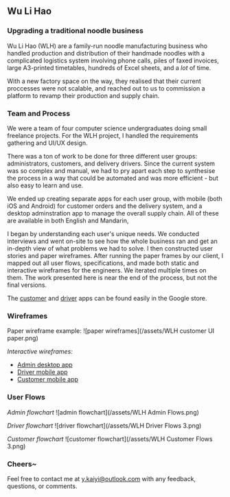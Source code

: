 ## Wu Li Hao

### Upgrading a traditional noodle business

Wu Li Hao (WLH) are a family-run noodle manufacturing business who handled production and distribution of their handmade noodles with a complicated logistics system involving phone calls, piles of faxed invoices, large A3-printed timetables, hundreds of Excel sheets, and a *lot* of time.

With a new factory space on the way, they realised that their current proccesses were not scalable, and reached out to us to commission a platform to revamp their production and supply chain.

### Team and Process

We were a team of four computer science undergraduates doing small freelance projects. For the WLH project, I handled the requirements gathering and UI/UX design. 

There was a ton of work to be done for three different user groups: administrators, customers, and delivery drivers. Since the current system was so complex and manual, we had to pry apart each step to synthesise the process in a way that could be automated and was more efficient - but also easy to learn and use.

We ended up creating separate apps for each user group, with mobile (both iOS and Android) for customer orders and the delivery system, and a desktop adminstration app to manage the overall supply chain. All of these are available in both English and Mandarin,

I began by understanding each user's unique needs. We conducted interviews and went on-site to see how the whole business ran and get an in-depth view of what problems we had to solve. I then constructed user stories and paper wireframes. After running the paper frames by our client, I mapped out all user flows, specifications, and made both static and interactive wireframes for the engineers. We iterated multiple times on them. The work presented here is near the end of the process, but not the final versions.

The [customer](https://play.google.com/store/apps/details?id=com.wlhtest) and [driver](https://play.google.com/store/apps/details?id=com.wlhdriver) apps can be found easily in the Google store.

### Wireframes
Paper wireframe example:
![paper wireframes](/assets/WLH customer UI paper.png)

*Interactive wireframes:*
* [Admin desktop app](https://xd.adobe.com/view/4944651d-7097-4e9b-af06-320e25f8e0e8/)
* [Driver mobile app](https://xd.adobe.com/view/f32e685f-7b64-4666-98a0-b93d8f3b8d2a/)
* [Customer mobile app](https://xd.adobe.com/view/32a52546-8853-4945-b626-5f752f0ff57f/)

### User Flows
*Admin flowchart*
![admin flowchart](/assets/WLH Admin Flows.png)

*Driver flowchart*
![driver flowchart](/assets/WLH Driver Flows 3.png)

*Customer flowchart*
![customer flowchart](/assets/WLH Customer Flows 3.png)

### Cheers~

Feel free to contact me at y.kaiyi@outlook.com with any feedback, questions, or comments.
